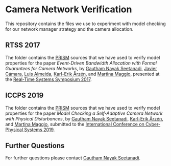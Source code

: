 # Camera Network Verification

This repository contains the files we use to experiment with model
checking for our network manager strategy and the camera allocation.

## RTSS 2017

The folder contains the [PRISM](http://www.prismmodelchecker.org/) sources that we have used to verify model properties for the paper _Event-Driven Bandwidth Allocation with Formal Guarantees for Camera Networks_, by [Gautham Nayak Seetanadi](http://www.control.lth.se/Staff/GauthamNayakSeetanadi.html), [Javier Cámara](http://javicamara.com/), [Luis Almeida](https://web.fe.up.pt/~lda/), [Karl-Erik Årzén](http://www.control.lth.se/Staff/KarlErikArzen.html), and [Martina Maggio](http://www.martinamaggio.com), presented at the
[Real-Time Systems Symposium 2017](http://2017.rtss.org/program/).

## ICCPS 2019

The folder contains the [PRISM](http://www.prismmodelchecker.org/) sources that we have used to verify model properties for the paper _Model Checking a Self-Adaptive Camera Network with Physical Disturbances_, by [Gautham Nayak Seetanadi](http://www.control.lth.se/Staff/GauthamNayakSeetanadi.html), [Karl-Erik Årzén](http://www.control.lth.se/Staff/KarlErikArzen.html), and [Martina Maggio](http://www.martinamaggio.com), submitted to the
[International Conference on Cyber-Physical Systems 2019](http://iccps.acm.org/2019/?q=node/10).

## Further Questions

For further questions please contact [Gautham Nayak Seetanadi](mailto:gautham.nayak_seetanadi@control.lth.se).
